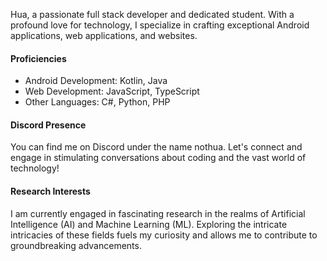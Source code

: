 Hua, a passionate full stack developer and dedicated student. With a profound love for technology, I specialize in crafting exceptional Android applications, web applications, and websites.

#### Proficiencies
- Android Development: Kotlin, Java<br>
- Web Development: JavaScript, TypeScript<br>
- Other Languages: C#, Python, PHP<br>

#### Discord Presence
You can find me on Discord under the name nothua. Let's connect and engage in stimulating conversations about coding and the vast world of technology!

#### Research Interests
I am currently engaged in fascinating research in the realms of Artificial Intelligence (AI) and Machine Learning (ML). Exploring the intricate intricacies of these fields fuels my curiosity and allows me to contribute to groundbreaking advancements.

